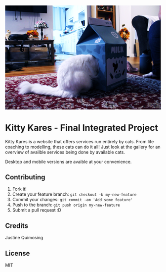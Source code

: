 ![Milky Cat](images/raja-milk.png "Cat as milk photo")

# Kitty Kares - Final Integrated Project

Kitty Kares is a website that offers services run entirely by cats. From life coaching to modelling, these cats can do it all! Just look at the gallery for an overview of availble services being done by available cats.

Desktop and mobile versions are avaible at your convenience.


## Contributing

1. Fork it!
2. Create your feature branch: `git checkout -b my-new-feature`
3. Commit your changes: `git commit -am 'Add some feature'`
4. Push to the branch: `git push origin my-new-feature`
5. Submit a pull request :D

## Credits

Justine Quimosing

## License

MIT